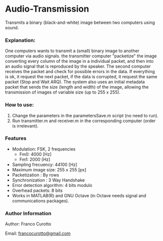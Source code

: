 # Audio-Transmission
Transmits a binary (black-and-white) image between two computers using sound.

### Explanation:
One computers wants to transmit a (small) binary image to another
computer via audio signals. the transmitter computer "packetize" the image 
converting every column of the image in a individual packet, and then into an 
audio signal that is reproduced by the speaker. The second computer receives the
packet and check for possible errors in the data. If everything is ok, it 
request the next packet, if the data is corrupted, it request the same packet
(Stop and Wait ARQ). The system also uses an initial metadata packet that sends
the size (length and width) of the image, allowing the transmission of images of
variable size (up to 255 x 255).  

### How to use:
1. Change the parameters in the parametersSave.m script (no need to run).
2. Run transmitter.m and receiver.m in the corresponding computer (order is 
irrelevant). 

### Features
- Modulation: FSK, 2 frequencies
  * Fm0: 4000 [Hz]
  * Fm1: 2000 [Hz]
- Sampling frecuency: 44100 [Hz]
- Maximum image size: 255 x 255 [px]
- Packetization : By rows
- Synchronization : 3 Way Handshake
- Error detection algorithm: 4 bits modulo
- Overhead packets: 8 bits
- Works in MATLAB(R) and GNU Octave (in Octave needs signal and communications packages).

### Author Information
Author: Franco Curotto

Email: francocurotto@gmail.com
